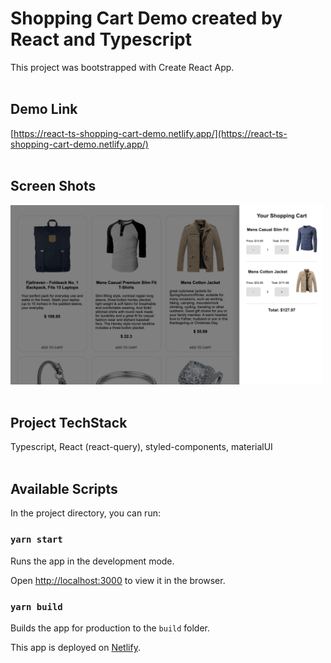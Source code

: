 # Shopping Cart Demo created by React and Typescript

This project was bootstrapped with Create React App.
<br/><br/>

## Demo Link

[https://react-ts-shopping-cart-demo.netlify.app/](https://react-ts-shopping-cart-demo.netlify.app/)
<br/><br/>

## Screen Shots

<img src="https://raw.githubusercontent.com/jasonzhang7100/screenshots/master/shopping-cart-demo-screenshot.png" style="width: 500px" alt="screen shot">
<br/><br/>

## Project TechStack

Typescript, React (react-query), styled-components, materialUI
<br/><br/>

## Available Scripts

In the project directory, you can run:

### `yarn start`

Runs the app in the development mode.

Open [http://localhost:3000](http://localhost:3000) to view it in the browser.

### `yarn build`

Builds the app for production to the `build` folder.

This app is deployed on [Netlify](https://netlify.app/).
